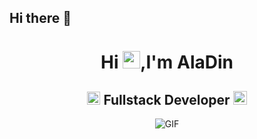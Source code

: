 ## Hi there 👋

<h1 align="center">Hi <img src="https://github.com/Ala404/blob/main/icons/Hi.gif" width="28px"/>,I'm AlaDin</h1>
<h2 align="center">
  <img src="https://komarev.com/ghpvc/?username=[Ala404]&color=dc143c&style=for-the-badge" alt="Profile Views" style="height:21px;">
  Fullstack Developer
  <a href="https://aek-portfolio.netlify.app/">
    <img src="https://img.shields.io/badge/Portfolio-543DE0?style=for-the-badge&logo=About.me&logoColor=white" alt="Portfolio" style="height:22px;">
  </a>
</h2>
<div align="center">
 <img alt="GIF" src="https://media4.giphy.com/media/11KzOet1ElBDz2/giphy.gif?cid=6c09b952ufa3xxbbm0mpuadm2zaik3wjp4m9luz2ly0lyz8d&ep=v1_internal_gif_by_id&rid=giphy.gif&ct=g" />
</div>

